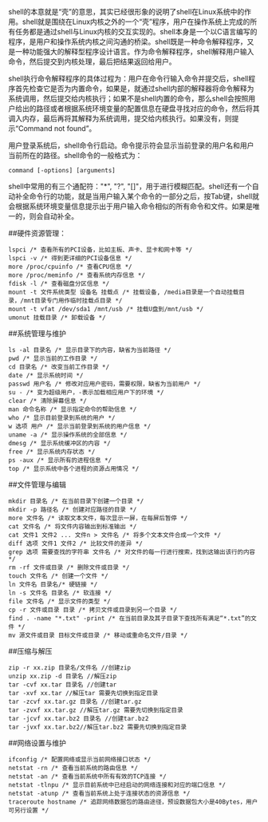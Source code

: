 shell的本意就是“壳”的意思，其实已经很形象的说明了shell在Linux系统中的作用。shell就是围绕在Linux内核之外的一个“壳”程序，用户在操作系统上完成的所有任务都是通过shell与Linux内核的交互实现的。shell本身是一个以C语言编写的程序，是用户和操作系统内核之间沟通的桥梁。shell既是一种命令解释程序，又是一种功能强大的解释型程序设计语言。作为命令解释程序，shell解释用户输入命令，然后提交到内核处理，最后把结果返回给用户。

shell执行命令解释程序的具体过程为：用户在命令行输入命令并提交后，shell程序首先检查它是否为内置命令，如果是，就通过shell内部的解释器将命令解释为系统调用，然后提交给内核执行；如果不是shell内置的命令，那么shell会按照用户给出的路径或者根据系统环境变量的配置信息在硬盘寻找对应的命令，然后将其调入内存，最后再将其解释为系统调用，提交给内核执行。如果没有，则提示“Command not found”。

用户登录系统后，shell命令行启动。命令提示符会显示当前登录的用户名和用户当前所在的路径。shell命令的一般格式为：
```
command [-options] [arguments]
```
shell中常用的有三个通配符："*", "?", "[]"，用于进行模糊匹配。shell还有一个自动补全命令行的功能，就是当用户输入某个命令的一部分之后，按Tab键，shell就会根据系统环境变量信息提示出于用户输入命令相似的所有命令和文件。如果是唯一的，则会自动补全。

##硬件资源管理：
```
lspci /* 查看所有的PCI设备，比如主板、声卡、显卡和网卡等 */
lspci -v /* 得到更详细的PCI设备信息 */
more /proc/cpuinfo /* 查看CPU信息 */
more /proc/meminfo /* 查看系统内存信息 */
fdisk -l /* 查看磁盘分区信息 */ 
mount -t 文件系统类型 设备名 挂载点 /* 挂载设备, /media目录是一个自动挂载目录，/mnt目录专门用作临时挂载点目录 */ 
mount -t vfat /dev/sda1 /mnt/usb /* 挂载U盘到/mnt/usb */
umonut 挂载目录 /* 卸载设备 */    
```

##系统管理与维护
```
ls -al 目录名 /* 显示目录下的内容，缺省为当前路径 */
pwd /* 显示当前的工作目录 */
cd 目录名 /* 改变当前工作目录 */
date /* 显示系统时间 */
passwd 用户名 /* 修改对应用户密码，需要权限，缺省为当前用户 */
su - /* 变为超级用户，-表示加载相应用户下的环境 */
clear /* 清除屏幕信息 */
man 命令名称 /* 显示指定命令的帮助信息 */
who /* 显示目前登录到系统的用户 */
w 选项 用户 /* 显示当前登录到系统的用户信息 */
uname -a /* 显示操作系统的全部信息 */
dmesg /* 显示系统缓冲区的内容 */
free /* 显示系统内存状态 */
ps -aux /* 显示所有的进程信息 */
top /* 显示系统中各个进程的资源占用情况 */
```

##文件管理与编辑
```
mkdir 目录名 /* 在当前目录下创建一个目录 */
mkdir -p 路径名 /* 创建对应路径的目录 */
more 文件名 /* 读取文本文件，每次显示一屏，在每屏后暂停 */
cat 文件名 /* 将文件内容输出到标准输出 */
cat 文件1 文件2 ... 文件n > 文件名 /* 将多个文本文件合成一个文件 */
diff 选项 文件1 文件2 /* 比较文件的差异 */
grep 选项 需要查找的字符串 文件名 /* 对文件的每一行进行搜索，找到这输出该行的内容 */
rm -rf 文件或目录 /* 删除文件或目录 */
touch 文件名 /* 创建一个文件 */
ln 文件名 目录名/* 硬链接 */
ln -s 文件名 目录名 /* 软连接 */
file 文件名 /* 显示文件的类型 */
cp -r 文件或目录 目录 /* 拷贝文件或目录到另一个目录 */
find . -name "*.txt" -print /* 在当前目录及其子目录下查找所有满足“*.txt”的文件 */
mv 源文件或目录 目标文件或目录 /* 移动或重命名文件/目录 */
```

##压缩与解压
```
zip -r xx.zip 目录名/文件名 //创建zip
unzip xx.zip -d 目录名 //解压zip
tar -cvf xx.tar 目录名 //创建tar
tar -xvf xx.tar //解压tar 需要先切换到指定目录
tar -zcvf xx.tar.gz 目录名 //创建tar.gz
tar -zvxf xx.tar.gz //解压tar.gz 需要先切换到指定目录
tar -jcvf xx.tar.bz2 目录名 //创建tar.bz2
tar -jvxf xx.tar.bz2//解压tar.bz2 需要先切换到指定目录
```

##网络设置与维护

```
ifconfig /* 配置网络或显示当前网络接口状态 */
netstat -rn /* 查看当前系统的路由信息 */
netstat -an /* 查看当前系统中所有有效的TCP连接 */
netstat -tlnpu /* 显示目前系统中已经启动的网络连接和对应的端口信息 */
netstat -atunp /* 查看当前系统上处于连接状态的资源信息 */
traceroute hostname /* 追踪网络数据包的路由途径，预设数据包大小是40Bytes，用户可另行设置 */
```
